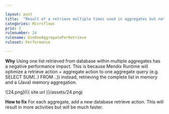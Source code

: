 ```yaml
---

layout: post
title:  "Result of a retrieve multiple times used in aggregates but not used elsewhere"
categories: Microflows
prio: 2
rulenumber: 24
rulename: UseOneAggregatePerRetrieve
ruleset: Performance

---
```


**Why**
Using one list retrieved from database within multiple aggregates has a negative performance impact. This is because Mendix Runtime will optimize a retrieve action + aggregate action to one aggregate query (e.g. SELECT SUM(..) FROM ..)) instead, retrieving the complete list in memory and a (Java) memory aggregation.

![24.png]({{ site.url }}/assets/24.png)

**How to fix**
For each aggregate, add a new database retrieve action.  This will result in more activities but will be much faster.